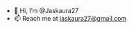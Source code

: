 - 👋 Hi, I’m @Jaskaura27
- 📫 Reach me at jaskaura27@gmail.com

<!---
Jaskaura27/Jaskaura27 is a ✨ special ✨ repository because its `README.md` (this file) appears on your GitHub profile.
You can click the Preview link to take a look at your changes.
--->
